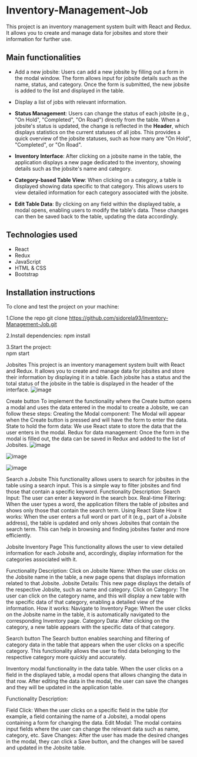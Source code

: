 # Inventory-Management-Job

This project is an inventory management system built with React and Redux. It allows you to create and manage data for jobsites and store their information for further use.

## Main functionalities
- Add a new jobsite: Users can add a new jobsite by filling out a form in the modal window. The form allows input for jobsite details such as the name, status, and category. Once the form is submitted, the new jobsite is added to the list and displayed in the table.
- Display a list of jobs with relevant information.
  
- **Status Management**: Users can change the status of each jobsite (e.g., "On Hold", "Completed", "On Road") directly from the table. When a jobsite's status is updated, the change is reflected in the **Header**, which displays statistics on the current statuses of all jobs. This provides a quick overview of the jobsite statuses, such as how many are "On Hold", "Completed", or "On Road".
- **Inventory Interface**: After clicking on a jobsite name in the table, the application displays a new page dedicated to the inventory, showing details such as the jobsite's name and category.
- **Category-based Table View**: When clicking on a category, a table is displayed showing data specific to that category. This allows users to view detailed information for each category associated with the jobsite.
- **Edit Table Data**: By clicking on any field within the displayed table, a modal opens, enabling users to modify the table's data. These changes can then be saved back to the table, updating the data accordingly.


## Technologies used
- React
- Redux
- JavaScript
- HTML & CSS
- Bootstrap

## Installation instructions
To clone and test the project on your machine:

1.Clone the repo
git clone https://github.com/sidorela93/Inventory-Management-Job.git

2.Install dependencies:
npm install

3.Start the project:   
npm start

Jobsites
This project is an inventory management system built with React and Redux. It allows you to create and manage data for jobsites and store their information by displaying it in a table.
Each jobsite has a status and the total status of the jobsite in the table is displayed in the header of the interface.
![image](https://github.com/user-attachments/assets/98ee084a-edc8-4d09-b3a9-a6a7ba064d21)

 
Create button
To implement the functionality where the Create button opens a modal and uses the data entered in the modal to create a Jobsite, we can follow these steps:
Creating the Modal component: The Modal will appear when the Create button is pressed and will have the form to enter the data.
State to hold the form data: We use React state to store the data that the user enters in the modal.
Redux for data management: Once the form in the modal is filled out, the data can be saved in Redux and added to the list of Jobsites.
 ![image](https://github.com/user-attachments/assets/61ce7332-5965-4d04-9643-b6b1d84e18c6)

 ![image](https://github.com/user-attachments/assets/bc95f38e-85aa-49c6-ae82-8341e3f68403)

 ![image](https://github.com/user-attachments/assets/98e6c13c-b221-4c5f-b768-66ce35141633)
 



 
Search a Jobsite
This functionality allows users to search for jobsites in the table using a search input. This is a simple way to filter jobsites and find those that contain a specific keyword.
Functionality Description:
Search Input: The user can enter a keyword in the search box.
Real-time Filtering: When the user types a word, the application filters the table of jobsites and shows only those that contain the search term.
Using React State
How it works:
When the user enters a full word or part of it (e.g., part of a Jobsite address), the table is updated and only shows Jobsites that contain the search term.
This can help in browsing and finding jobsites faster and more efficiently.




 

Jobsite Inventory Page
This functionality allows the user to view detailed information for each Jobsite and, accordingly, display information for the categories associated with it.

Functionality Description:
Click on Jobsite Name: When the user clicks on the Jobsite name in the table, a new page opens that displays information related to that Jobsite.
Jobsite Details: This new page displays the details of the respective Jobsite, such as name and category.
Click on Category: The user can click on the category name, and this will display a new table with the specific data of that category, enabling a detailed view of the information.
How it works:
Navigate to Inventory Page: When the user clicks on the Jobsite name in the table, it is automatically navigated to the corresponding Inventory page.
Category Data: After clicking on the category, a new table appears with the specific data of that category.




 


 

Search button
The Search button enables searching and filtering of category data in the table that appears when the user clicks on a specific category. This functionality allows the user to find data belonging to the respective category more quickly and accurately.

 





 Inventory modal functionality in the data table.
When the user clicks on a field in the displayed table, a modal opens that allows changing the data in that row. After editing the data in the modal, the user can save the changes and they will be updated in the application table.




Functionality Description:

Field Click: When the user clicks on a specific field in the table (for example, a field containing the name of a Jobsite), a modal opens containing a form for changing the data.
Edit Modal: The modal contains input fields where the user can change the relevant data such as name, category, etc.
Save Changes: After the user has made the desired changes in the modal, they can click a Save button, and the changes will be saved and updated in the Jobsite table.





 




 
